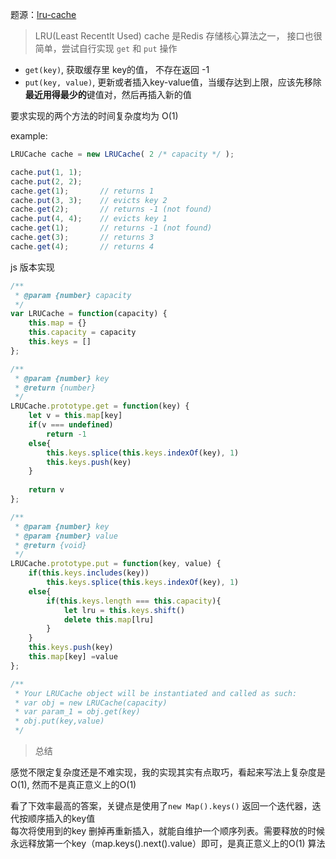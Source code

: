 题源：[lru-cache](https://leetcode.com/problems/lru-cache/)

> LRU(Least Recentlt Used) cache 是Redis 存储核心算法之一， 接口也很简单，尝试自行实现 `get` 和 `put` 操作

- `get(key)`, 获取缓存里 key的值， 不存在返回 -1
- `put(key, value)`, 更新或者插入key-value值，当缓存达到上限，应该先移除**最近用得最少的**键值对，然后再插入新的值

要求实现的两个方法的时间复杂度均为 O(1)

example:  
```js
LRUCache cache = new LRUCache( 2 /* capacity */ );

cache.put(1, 1);
cache.put(2, 2);
cache.get(1);       // returns 1
cache.put(3, 3);    // evicts key 2
cache.get(2);       // returns -1 (not found)
cache.put(4, 4);    // evicts key 1
cache.get(1);       // returns -1 (not found)
cache.get(3);       // returns 3
cache.get(4);       // returns 4
```


js 版本实现

```js
/**
 * @param {number} capacity
 */
var LRUCache = function(capacity) {
    this.map = {}
    this.capacity = capacity
    this.keys = []
};

/** 
 * @param {number} key
 * @return {number}
 */
LRUCache.prototype.get = function(key) {
    let v = this.map[key]
    if(v === undefined)
        return -1
    else{
        this.keys.splice(this.keys.indexOf(key), 1)
        this.keys.push(key)
    }
        
    return v
};

/** 
 * @param {number} key 
 * @param {number} value
 * @return {void}
 */
LRUCache.prototype.put = function(key, value) {
    if(this.keys.includes(key))
        this.keys.splice(this.keys.indexOf(key), 1)
    else{
        if(this.keys.length === this.capacity){
            let lru = this.keys.shift()
            delete this.map[lru]
        }
    }
    this.keys.push(key)
    this.map[key] =value
};

/** 
 * Your LRUCache object will be instantiated and called as such:
 * var obj = new LRUCache(capacity)
 * var param_1 = obj.get(key)
 * obj.put(key,value)
 */
```

> 总结

感觉不限定复杂度还是不难实现，我的实现其实有点取巧，看起来写法上复杂度是O(1), 然而不是真正意义上的O(1)  

看了下效率最高的答案，关键点是使用了`new Map().keys()` 返回一个迭代器，迭代按顺序插入的key值  
每次将使用到的key 删掉再重新插入，就能自维护一个顺序列表。需要释放的时候永远释放第一个key（map.keys().next().value）即可，是真正意义上的O(1) 算法